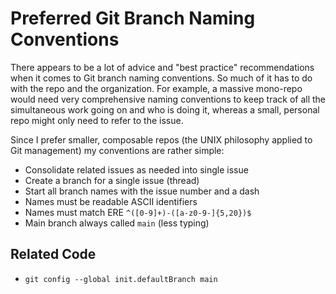 # Preferred Git Branch Naming Conventions

There appears to be a lot of advice and "best practice" recommendations
when it comes to Git branch naming conventions. So much of it has to do
with the repo and the organization. For example, a massive mono-repo
would need very comprehensive naming conventions to keep track of all
the simultaneous work going on and who is doing it, whereas a small,
personal repo might only need to refer to the issue.

Since I prefer smaller, composable repos (the UNIX philosophy applied to
Git management) my conventions are rather simple:

* Consolidate related issues as needed into single issue
* Create a branch for a single issue (thread)
* Start all branch names with the issue number and a dash
* Names must be readable ASCII identifiers
* Names must match ERE `^([0-9]+)-([a-z0-9-]{5,20})$`
* Main branch always called `main` (less typing)

## Related Code

* `git config --global init.defaultBranch main`
